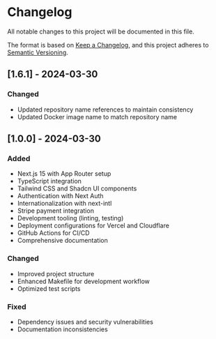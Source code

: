 # Changelog

All notable changes to this project will be documented in this file.

The format is based on [Keep a Changelog](https://keepachangelog.com/en/1.0.0/),
and this project adheres to [Semantic Versioning](https://semver.org/spec/v2.0.0.html).

## [1.6.1] - 2024-03-30

### Changed
- Updated repository name references to maintain consistency
- Updated Docker image name to match repository name

## [1.0.0] - 2024-03-30

### Added

- Next.js 15 with App Router setup
- TypeScript integration
- Tailwind CSS and Shadcn UI components
- Authentication with Next Auth
- Internationalization with next-intl
- Stripe payment integration
- Development tooling (linting, testing)
- Deployment configurations for Vercel and Cloudflare
- GitHub Actions for CI/CD
- Comprehensive documentation

### Changed

- Improved project structure
- Enhanced Makefile for development workflow
- Optimized test scripts

### Fixed

- Dependency issues and security vulnerabilities
- Documentation inconsistencies 